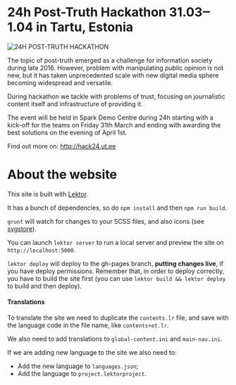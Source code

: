 # 24h Post-Truth Hackathon 31.03‒1.04 in Tartu, Estonia

![24H POST-TRUTH HACKATHON](https://github.com/infoaed/hack24/raw/master/assets/images/logo-white-bg.png)

The topic of post-truth emerged as a challenge for information society during late 2016. However, problem with manipulating public opinion is not new, but it has taken unprecedented scale with new digital media sphere becoming widespread and versatile.

During hackathon we tackle with problems of trust, focusing on journalistic content itself and infrastructure of providing it.

The event will be held in Spark Demo Centre during 24h starting with a kick-off for the teams on Friday 31th March and ending with awarding the best solutions on the evening of April 1st.

Find out more on: http://hack24.ut.ee

# About the website

This site is built with [Lektor](https://www.getlektor.com/).

It has a bunch of dependencies, so do `npm install` and then `npm run build`.

`grunt` will watch for changes to your SCSS files, and also icons (see [svgstore](https://github.com/FWeinb/grunt-svgstore)).

You can launch `lektor server` to run a local server and preview the site on `http://localhost:5000`.

`lektor deploy` will deploy to the gh-pages branch, **putting changes live**, if you have deploy permissions. Remember that, in order to deploy correctly, you have to build the site first (you can use `lektor build && lektor deploy` to build and then deploy).

#### Translations

To translate the site we need to duplicate the `contents.lr` file, and save with the language code in the file name, like `contents+et.lr`.

We also need to add translations to `global-content.ini` and `main-nav.ini`.

If we are adding new language to the site we also need to:

- Add the new language to `languages.json`;
- Add the language to `project.lektorproject`.

